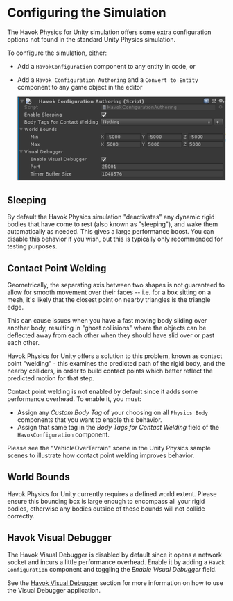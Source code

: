 # Configuring the Simulation

The Havok Physics for Unity simulation offers some extra configuration options not found in the standard Unity Physics simulation.

To configure the simulation, either:
* Add a `HavokConfiguration` component to any entity in code, or
* Add a `Havok Configuration Authoring` and a `Convert to Entity` component to any game object in the editor

  ![](Images/Havok.Physics.Configuration.png)

## Sleeping

By default the Havok Physics simulation "deactivates" any dynamic rigid bodies that have come to rest (also known as "sleeping"), and wake them automatically as needed.
This gives a large performance boost.
You can disable this behavior if you wish, but this is typically only recommended for testing purposes.

## Contact Point Welding

Geometrically, the separating axis between two shapes is not guaranteed to allow for smooth movement over their faces -- i.e. for a box sitting on a mesh, it's likely that the closest point on nearby triangles is the triangle edge.

This can cause issues when you have a fast moving body sliding over another body, resulting in "ghost collisions" where the objects can be deflected away from each other when they should have slid over or past each other.

Havok Physics for Unity offers a solution to this problem, known as contact point "welding" - this examines the predicted path of the rigid body, and the nearby colliders, in order to build contact points which better reflect the predicted motion for that step.

Contact point welding is not enabled by default since it adds some performance overhead. To enable it, you must:
* Assign any _Custom Body Tag_ of your choosing on all `Physics Body` components that you want to enable this behavior.
* Assign that same tag in the _Body Tags for Contact Welding_ field of the `HavokConfiguration` component.

Please see the "VehicleOverTerrain" scene in the Unity Physics sample scenes to illustrate how contact point welding improves behavior.

## World Bounds

Havok Physics for Unity currently requires a defined world extent.
Please ensure this bounding box is large enough to encompass all your rigid bodies, otherwise any bodies outside of those bounds will not collide correctly.

## Havok Visual Debugger

The Havok Visual Debugger is disabled by default since it opens a network socket and incurs a little performance overhead.
Enable it by adding a `Havok Configuration` component and toggling the _Enable Visual Debugger_ field.

See the [Havok Visual Debugger](vdb_quickstart.md) section for more information on how to use the Visual Debugger application.
